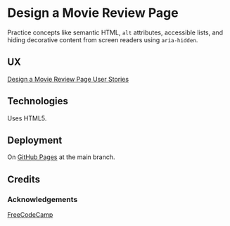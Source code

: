 # Design a Movie Review Page

Practice concepts like semantic HTML, `alt` attributes, accessible lists, and hiding decorative content from screen readers using `aria-hidden`. 

## UX

[Design a Movie Review Page User Stories](https://www.freecodecamp.org/learn/full-stack-developer/lab-movie-review-page/design-a-movie-review-page)

## Technologies

Uses HTML5.

## Deployment

On [GitHub Pages](https://derektypist.github.io/design-a-movie-review-page) at the main branch.

## Credits

### Acknowledgements

[FreeCodeCamp](https://www.freecodecamp.org)
